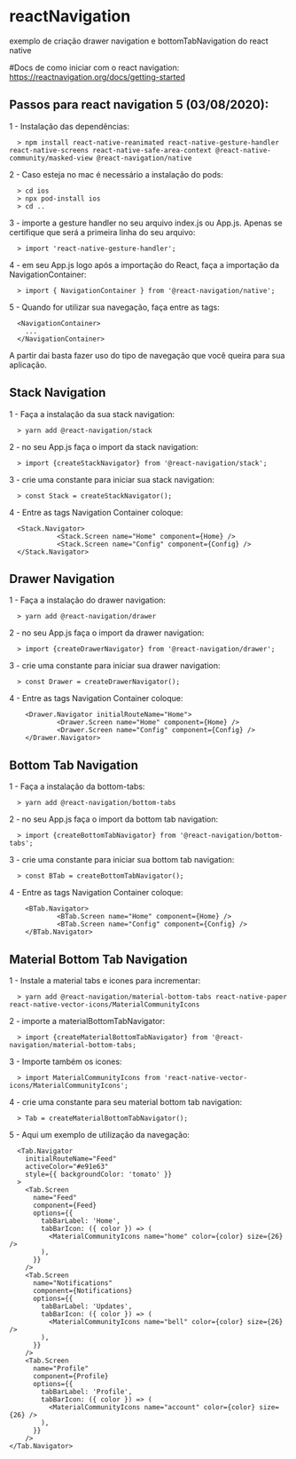 # reactNavigation
exemplo de criação drawer navigation e bottomTabNavigation do react native

#Docs de como iniciar com o react navigation: https://reactnavigation.org/docs/getting-started

Passos para react navigation 5 (03/08/2020):
-
  1 - Instalação das dependências:
  
      > npm install react-native-reanimated react-native-gesture-handler react-native-screens react-native-safe-area-context @react-native-community/masked-view @react-navigation/native
  
  2 - Caso esteja no mac é necessário a instalação do pods:
  
      > cd ios
      > npx pod-install ios
      > cd ..
    
  3 - importe a gesture handler no seu arquivo index.js ou App.js. Apenas se certifique que será a primeira linha do seu arquivo:
  
      > import 'react-native-gesture-handler';
  
  4 - em seu App.js logo após a importação do React, faça a importação da NavigationContainer:
  
      > import { NavigationContainer } from '@react-navigation/native';
  
  5 - Quando for utilizar sua navegação, faça entre as tags:
  
      <NavigationContainer>
        ...
      </NavigationContainer>
 
 A partir dai basta fazer uso do tipo de navegação que você queira para sua aplicação.
 
 Stack Navigation
 -
  1 - Faça a instalação da sua stack navigation:
  
      > yarn add @react-navigation/stack
  
  2 - no seu App.js faça o import da stack navigation:
  
      > import {createStackNavigator} from '@react-navigation/stack';
  
  3 - crie uma constante para iniciar sua stack navigation:
  
      > const Stack = createStackNavigator();
  
  4 - Entre as tags Navigation Container coloque:
  
      <Stack.Navigator>
                <Stack.Screen name="Home" component={Home} />
                <Stack.Screen name="Config" component={Config} />
      </Stack.Navigator>
      
Drawer Navigation
-
  1 - Faça a instalação do drawer navigation:
  
      > yarn add @react-navigation/drawer
  
  2 - no seu App.js faça o import da drawer navigation:
  
      > import {createDrawerNavigator} from '@react-navigation/drawer';
  
  3 - crie uma constante para iniciar sua drawer navigation:
  
      > const Drawer = createDrawerNavigator();
  
  4 - Entre as tags Navigation Container coloque:
  
        <Drawer.Navigator initialRouteName="Home">
                <Drawer.Screen name="Home" component={Home} />
                <Drawer.Screen name="Config" component={Config} />
        </Drawer.Navigator>
        
Bottom Tab Navigation
-
  1 - Faça a instalação da bottom-tabs:
  
      > yarn add @react-navigation/bottom-tabs
  
  2 - no seu App.js faça o import da bottom tab navigation:
  
      > import {createBottomTabNavigator} from '@react-navigation/bottom-tabs';
  
  3 - crie uma constante para iniciar sua bottom tab navigation:
  
      > const BTab = createBottomTabNavigator();
  
  4 - Entre as tags Navigation Container coloque:
  
        <BTab.Navigator>
                <BTab.Screen name="Home" component={Home} />
                <BTab.Screen name="Config" component={Config} />
        </BTab.Navigator>
  
  Material Bottom Tab Navigation
  -
  1 - Instale a material tabs e icones para incrementar:
      
      > yarn add @react-navigation/material-bottom-tabs react-native-paper react-native-vector-icons/MaterialCommunityIcons
  
  2 - importe a materialBottomTabNavigator:
  
      > import {createMaterialBottomTabNavigator} from '@react-navigation/material-bottom-tabs;
  
  3 - Importe também os icones:
  
      > import MaterialCommunityIcons from 'react-native-vector-icons/MaterialCommunityIcons';

  4 - crie uma constante para seu material bottom tab navigation:
  
      > Tab = createMaterialBottomTabNavigator();
      
  5 - Aqui um exemplo de utilização da navegação:
  
      <Tab.Navigator
        initialRouteName="Feed"
        activeColor="#e91e63"
        style={{ backgroundColor: 'tomato' }}
      >
        <Tab.Screen
          name="Feed"
          component={Feed}
          options={{
            tabBarLabel: 'Home',
            tabBarIcon: ({ color }) => (
              <MaterialCommunityIcons name="home" color={color} size={26} />
            ),
          }}
        />
        <Tab.Screen
          name="Notifications"
          component={Notifications}
          options={{
            tabBarLabel: 'Updates',
            tabBarIcon: ({ color }) => (
              <MaterialCommunityIcons name="bell" color={color} size={26} />
            ),
          }}
        />
        <Tab.Screen
          name="Profile"
          component={Profile}
          options={{
            tabBarLabel: 'Profile',
            tabBarIcon: ({ color }) => (
              <MaterialCommunityIcons name="account" color={color} size={26} />
            ),
          }}
        />
    </Tab.Navigator>
